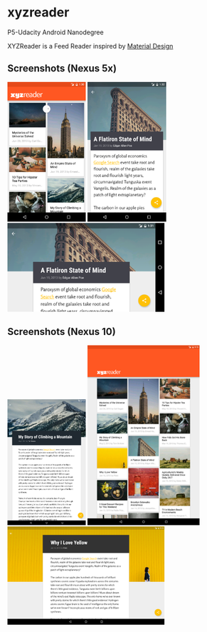 # xyzreader
P5-Udacity Android Nanodegree

XYZReader is a Feed Reader inspired by [Material Design](https://material.google.com/)

Screenshots (Nexus 5x)
-------------------

<img src="Screenshots/nexus_5x_main_port.png" width="35%" />
<img src="Screenshots/nexus_5x_detail_port.png" width="35%" />
<img src="Screenshots/nexus_5x_detail_land.png" width="70%" />

Screenshots (Nexus 10)
-------------------
<img src="Screenshots/nexus_10_port.png" width="35%" />
<img src="Screenshots/nexus_10_land_a.png" width="50%" />
<img src="Screenshots/nexus_10_land_b.png" width="70%" />


